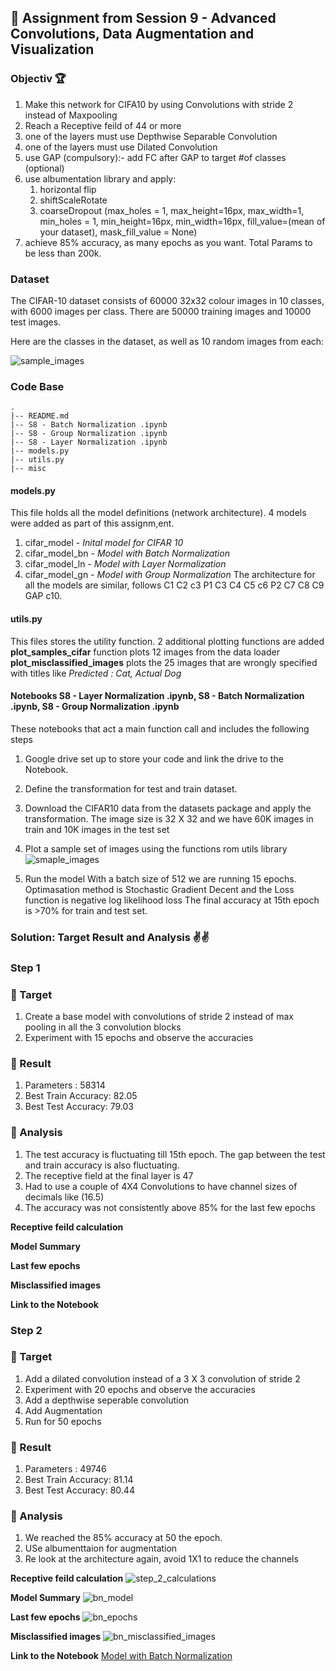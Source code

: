 ## 🤖 Assignment from Session 9 - Advanced Convolutions, Data Augmentation and Visualization

### Objectiv 🏆 
1. Make this network for CIFA10 by using Convolutions with stride 2 instead of Maxpooling
2. Reach a Receptive feild of 44 or more
3. one of the layers must use Depthwise Separable Convolution
4. one of the layers must use Dilated Convolution
5. use GAP (compulsory):- add FC after GAP to target #of classes (optional)
6. use albumentation library and apply:
   1. horizontal flip
   2. shiftScaleRotate
   3. coarseDropout (max_holes = 1, max_height=16px, max_width=1, min_holes = 1, min_height=16px, min_width=16px, fill_value=(mean of your dataset), mask_fill_value = None)
7. achieve 85% accuracy, as many epochs as you want. Total Params to be less than 200k.

### Dataset
The CIFAR-10 dataset consists of 60000 32x32 colour images in 10 classes, with 6000 images per class. There are 50000 training images and 10000 test images.

Here are the classes in the dataset, as well as 10 random images from each:

![sample_images](https://github.com/prarthananbhat/ERA/blob/master/Session_8/misc/sample_images_downloaded.png)

### Code Base
```
.
|-- README.md
|-- S8 - Batch Normalization .ipynb
|-- S8 - Group Normalization .ipynb
|-- S8 - Layer Normalization .ipynb
|-- models.py
|-- utils.py
|-- misc
```

#### models.py
This file holds all the model definitions (network architecture). 4 models were added as part of this assignm,ent. 
1. cifar_model - *Inital model for CIFAR 10*
2. cifar_model_bn - *Model with Batch Normalization*
3. cifar_model_ln - *Model with Layer Normalization*
4. cifar_model_gn - *Model with Group Normalization*
The architecture for all the models are similar, follows C1 C2 c3 P1 C3 C4 C5 c6 P2 C7 C8 C9 GAP c10.

#### utils.py
This files stores the utility function. 2 additional plotting functions are added
**plot_samples_cifar** function plots 12 images from the data loader
**plot_misclassified_images** plots the 25 images that are wrongly specified with titles like *Predicted : Cat, Actual Dog*

#### Notebooks S8 - Layer Normalization .ipynb, S8 - Batch Normalization .ipynb, S8 - Group Normalization .ipynb
These notebooks that act a main function call and includes the following steps

1. Google drive set up to store your code and link the drive to the Notebook.
2. Define the transformation for test and train dataset. 
3. Download the CIFAR10 data from the datasets package and apply the transformation.
 The image size is 32 X 32 and we have 60K images in train and 10K images in the test set

4. Plot a sample set of images using the functions rom utils library
![smaple_images](https://github.com/prarthananbhat/ERA/blob/master/Session_8/misc/Sample%20Images.png)

6. Run the model
With a batch size of 512 we are running 15 epochs.
Optimasation method is Stochastic Gradient Decent and the Loss function is  negative log likelihood loss
The final accuracy at 15th  epoch is >70% for train and test set.


### Solution: Target Result and Analysis ✌✌️
### Step 1
### 🎯 Target
1. Create a base model with convolutions of stride 2 instead of max pooling in all the 3 convolution blocks
2. Experiment with 15 epochs and observe the accuracies

### 💪 Result
1. Parameters : 58314
2. Best Train Accuracy: 82.05
3. Best Test Accuracy: 79.03

### 👀 Analysis
1. The test accuracy is fluctuating till 15th epoch. The gap between the test and train accuracy is also fluctuating.
2. The receptive field at the final layer is 47
3. Had to use a couple of 4X4 Convolutions to have channel sizes of decimals like (16.5)
4. The accuracy was not consistently above 85% for the last few epochs


**Receptive feild calculation**


**Model Summary**


**Last few epochs**


**Misclassified images**


**Link to the Notebook**



### Step 2
### 🎯 Target
1. Add a dilated convolution instead of a 3 X 3 convolution of stride 2
2. Experiment with 20 epochs and observe the accuracies
3. Add a depthwise seperable convolution
4. Add Augmentation
5. Run for 50 epochs

### 💪 Result
1. Parameters : 49746
2. Best Train Accuracy: 81.14
3. Best Test Accuracy: 80.44

### 👀 Analysis
1. We reached the 85% accuracy at 50 the epoch.
2. USe albumenttaion for augmentation
3. Re look at the architecture again, avoid 1X1 to reduce the channels

**Receptive feild calculation**
![step_2_calculations](https://github.com/prarthananbhat/ERA/blob/master/Session_8/misc/batch_normalization/BN_receptive%20feild%20calculation.png)

**Model Summary**
![bn_model](https://github.com/prarthananbhat/ERA/blob/master/Session_8/misc/batch_normalization/bn_model.png)

**Last few epochs**
![bn_epochs](https://github.com/prarthananbhat/ERA/blob/master/Session_8/misc/batch_normalization/bn_epochs.png)

**Misclassified images**
![bn_misclassified_images]()

**Link to the Notebook**
[Model with Batch Normalization](https://github.com/prarthananbhat/ERA/blob/master/Session_9/S9_model_1.ipynb)



